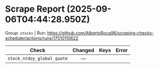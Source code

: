 # Scrape Report (2025-09-06T04:44:28.950Z)

Group: `stocks`  |  Run: https://github.com/AlbertoRoca96/scraping-checks-scheduler/actions/runs/17510110622

| Check | Changed | Keys | Error |
|---|:---:|:--|:--|
| `stock_ntdoy_global_quote` | — |  |  |
